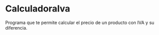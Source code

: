 # CalculadoraIva
Programa que te permite calcular el precio de un producto con IVA y su diferencia.

